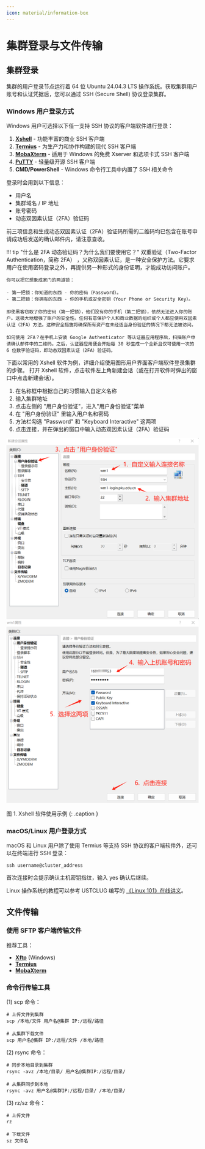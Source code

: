 ```yaml
---
icon: material/information-box
---
```


# 集群登录与文件传输

## 集群登录

集群的用户登录节点运行着 64 位 Ubuntu 24.04.3 LTS 操作系统。获取集群用户账号和认证凭据后，您可以通过 SSH (Secure Shell) 协议登录集群。

### Windows 用户登录方式

Windows 用户可选择以下任一支持 SSH 协议的客户端软件进行登录：


1. **[Xshell](https://www.xshell.com/zh/xshell/)** - 功能丰富的商业 SSH 客户端
2. **[Termius](https://termius.com/index.html)** - 为生产力和协作构建的现代 SSH 客户端
3. **[MobaXterm](https://mobaxterm.mobatek.net/)** - 适用于 Windows 的免费 Xserver 和选项卡式 SSH 客户端
4. **[PuTTY](https://www.chiark.greenend.org.uk/~sgtatham/putty/latest.html)** - 轻量级开源 SSH 客户端
5. **CMD/PowerShell** - Windows 命令行工具中内置了 SSH 相关命令

登录时会用到以下信息：  

- 用户名
- 集群域名 / IP 地址
- 账号密码
- 动态双因素认证（2FA）验证码

前三项信息和生成动态双因素认证（2FA）验证码所需的二维码均已包含在账号申请成功后发送的确认邮件内，请注意查收。

!!! tip "什么是 2FA 动态验证码？为什么我们要使用它？"
    双重验证（Two-Factor Authentication，简称 2FA） ，又称双因素认证，是一种安全保护方法。它要求用户在使用密码登录之外，再提供另一种形式的身份证明，才能成功访问账户。

    你可以把它想象成家门的两道锁：

    - 第一把锁：你知道的东西 - 你的密码（Password）。
    - 第二把锁：你拥有的东西 - 你的手机或安全密钥（Your Phone or Security Key）。

    即使黑客窃取了你的密码（第一把锁），他们没有你的手机（第二把锁），依然无法进入你的账户。这极大地增强了账户的安全性。任何有意保护个人和商业数据的组织或个人都应使用双因素认证（2FA）方法。这种安全措施将确保所有资产在未经适当身份验证的情况下都无法被访问。

    如何使用 2FA？在手机上安装 Google Authenticator 等认证器应用程序后，扫描账户申请确认邮件中的二维码。之后，认证器应用便会开始每 30 秒生成一个全新且仅可使用一次的 6 位数字验证码，即动态双因素认证（2FA）验证码。

下面以常用的 Xshell 软件为例，详细介绍使用图形用户界面客户端软件登录集群的步骤。 打开 Xshell 软件，点击软件左上角新建会话（或在打开软件时弹出的窗口中点击新建会话）。

1. 在名称框中根据自己的习惯输入自定义名称
2. 输入集群地址
3. 点击左侧的 "用户身份验证"，进入"用户身份验证"菜单
4. 在 "用户身份验证" 里输入用户名和密码
5. 方法栏勾选 "Password" 和 "Keyboard Interactive" 这两项
6. 点击连接，并在弹出的窗口中输入动态双因素认证（2FA）验证码

![Xshell](../images/xshell-1.png)
![XShell](../images/xshell-2.png)

图 1. Xshell 软件使用示例
{: .caption }

### macOS/Linux 用户登录方式

macOS 和 Linux 用户除了使用 Termius 等支持 SSH 协议的客户端软件外，还可以在终端进行 SSH 登录：

```shell
ssh username@cluster_address
```

首次连接时会提示确认主机密钥指纹，输入 yes 确认后继续。

Linux 操作系统的教程可以参考 USTCLUG 编写的 [《Linux 101》在线讲义](https://101.lug.ustc.edu.cn/)。

## 文件传输

### 使用 SFTP 客户端传输文件

推荐工具：

- **[Xftp](https://www.xshell.com/zh/xftp/)** (Windows)
- **[Termius](https://termius.com/index.html)**
- **[MobaXterm](https://mobaxterm.mobatek.net/)**

### 命令行传输工具

(1) scp 命令：
```shell
# 上传文件到集群
scp /本地/文件 用户名@集群 IP:/远程/路径

# 从集群下载文件
scp 用户名@集群 IP:/远程/文件 /本地/路径
```

(2) rsync 命令：
```shell
# 同步本地目录到集群
rsync -avz /本地/目录/ 用户名@集群IP:/远程/目录/

# 从集群同步到本地
rsync -avz 用户名@集群IP:/远程/目录/ /本地/目录/
```

(3) rz/sz 命令：
```shell
# 上传文件
rz

# 下载文件
sz 文件名
```